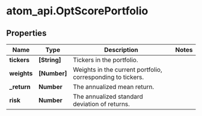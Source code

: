 # atom_api.OptScorePortfolio

## Properties
Name | Type | Description | Notes
------------ | ------------- | ------------- | -------------
**tickers** | **[String]** | Tickers in the portfolio. | 
**weights** | **[Number]** | Weights in the current portfolio, corresponding to tickers. | 
**_return** | **Number** | The annualized mean return. | 
**risk** | **Number** | The annualized standard deviation of returns. | 


